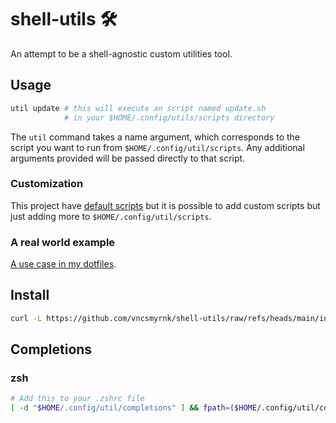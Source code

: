# shell-utils 🛠

An attempt to be a shell-agnostic custom utilities tool.

## Usage

```sh
util update # this will execute an script named update.sh
            # in your $HOME/.config/utils/scripts directory
```

The `util` command takes a name argument, which corresponds to the script you want to run from `$HOME/.config/util/scripts`. Any additional arguments provided will be passed directly to that script.

### Customization

This project have [default scripts](https://github.com/vncsmyrnk/shell-utils/tree/main/defaults) but it is possible to add custom scripts but just adding more to `$HOME/.config/util/scripts`.

### A real world example

[A use case in my dotfiles](https://github.com/vncsmyrnk/dotfiles).

## Install

```sh
curl -L https://github.com/vncsmyrnk/shell-utils/raw/refs/heads/main/installer.sh | sh
```

## Completions

### zsh

```sh
# Add this to your .zshrc file
[ -d "$HOME/.config/util/completions" ] && fpath=($HOME/.config/util/completions $fpath)
```
